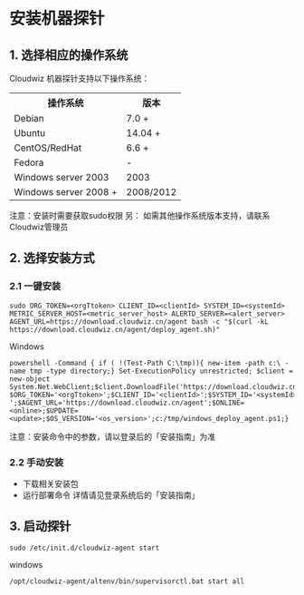 # 安装机器探针

## 1. 选择相应的操作系统
Cloudwiz 机器探针支持以下操作系统：
<table>
    <tr>
        <th>操作系统</th>
        <th>版本</th>
    </tr>
    <tr>
        <td>Debian</td>
        <td>7.0 +</td>
    </tr>
    <tr>
        <td>Ubuntu</td>
        <td>14.04 +</td>
    </tr>
    <tr>
        <td>CentOS/RedHat</td>
        <td>6.6 + </td>
    </tr>
    <tr>
        <td>Fedora</td>
        <td>-</td>
    </tr>
    <tr>
        <td>Windows server 2003</td>
        <td>2003</td>
    </tr>
    <tr>
        <td>Windows server 2008 +</td>
        <td>2008/2012</td>
    </tr>
</table>
注意：安装时需要获取sudo权限
另： 如需其他操作系统版本支持，请联系Cloudwiz管理员

## 2. 选择安装方式

### 2.1 一键安装
```shell
sudo ORG_TOKEN=<orgTtoken> CLIENT_ID=<clientId> SYSTEM_ID=<systemId> METRIC_SERVER_HOST=<metric_server_host> ALERTD_SERVER=<alert_server> AGENT_URL=https://download.cloudwiz.cn/agent bash -c "$(curl -kL https://download.cloudwiz.cn/agent/deploy_agent.sh)"
```

Windows
```shell
powershell -Command { if ( !(Test-Path C:\tmp)){ new-item -path c:\ -name tmp -type directory;} Set-ExecutionPolicy unrestricted; $client = new-object System.Net.WebClient;$client.DownloadFile('https://download.cloudwiz.cn/agent/windows_deploy_agent.ps1','C:/tmp/windows_deploy_agent.ps1'); $ORG_TOKEN='<orgTtoken>';$CLIENT_ID='<clientId>';$SYSTEM_ID='<systemId>';$METRIC_SERVER_HOST='<metric_server_host>';$ALERTD_SERVER='<alert_server> ';$AGENT_URL='https://download.cloudwiz.cn/agent';$ONLINE=<online>;$UPDATE=<update>;$OS_VERSION='<os_version>';c:/tmp/windows_deploy_agent.ps1;}
```

注意：安装命令中的参数，请以登录后的「安装指南」为准

### 2.2 手动安装
* 下载相关安装包
* 运行部署命令
详情请见登录系统后的「安装指南」

## 3. 启动探针
``` shell
sudo /etc/init.d/cloudwiz-agent start
```

windows
``` shell
/opt/cloudwiz-agent/altenv/bin/supervisorctl.bat start all
```